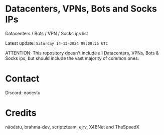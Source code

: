 # Datacenters, VPNs, Bots and Socks IPs
 
Datacenters / Bots / VPN / Socks ips list

Latest update: `Saturday 14-12-2024 09:00:25 UTC` 

ATTENTION: This repository doesn't include all Datacenters, VPNs, Bots & Socks ips, 
but should include the vast majority of common ones.

# Contact
Discord: naoestu

# Credits
nãoéstu, brahma-dev, scriptzteam, ejrv, X4BNet and TheSpeedX
